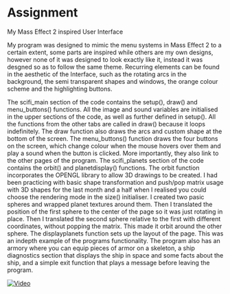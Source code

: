 # Assignment
My Mass Effect 2 inspired User Interface

My program was designed to mimic the menu systems in Mass Effect 2 to a certain extent, some parts are inspired while others are my own designs, however none of it was designed to look exactly like it, instead it was desgned so as to follow the same theme.
Recurring elements can be found in the aesthetic of the Interface, such as the rotating arcs in the background, the semi transparent shapes and windows, the orange colour scheme and the highlighting buttons.

The scifi_main section of the code contains the setup(), draw() and menu_buttons() functions. All the image and sound variables are initialised in the upper sections of the code, as well as further defined in setup(). All the functions from the other tabs are called in draw() because it loops indefinitely. The draw function also draws the arcs and custom shape at the bottom of the screen.
The menu_buttons() function draws the four buttons on the screen, which change colour when the mouse hovers over them and play a sound when the button is clicked. More importantly, they also link to the other pages of the program.
The scifi_planets section of the code contains the orbit() and planetdisplay() functions. The orbit function incorporates the OPENGL library to allow 3D drawings to be created. I had been practicing with basic shape transformation and push/pop matrix usage with 3D shapes for the last month and a half when I realised you could choose the rendering mode in the size() initialiser. I created two pasic spheres and wrapped planet textures around them. Then I translated the position of the first sphere to the center of the page so it was just rotating in place. Then I translated the second sphere relative to the first with different coordinates, without popping the matrix. This made it orbit around the other sphere.
The displayplanets function sets up the layout of the page.
This was an indepth example of the programs functionality. The program also has an armory where you can equip pieces of armor on a skeleton, a ship diagnostics section that displays the ship in space and some facts about the ship, and a simple exit function that plays a message before leaving the program.

[![Video](http://img.youtube.com/vi/ksrV3a7ZCJM/0.jpg)](https://www.youtube.com/watch?v=ksrV3a7ZCJM&feature=youtu.be)

